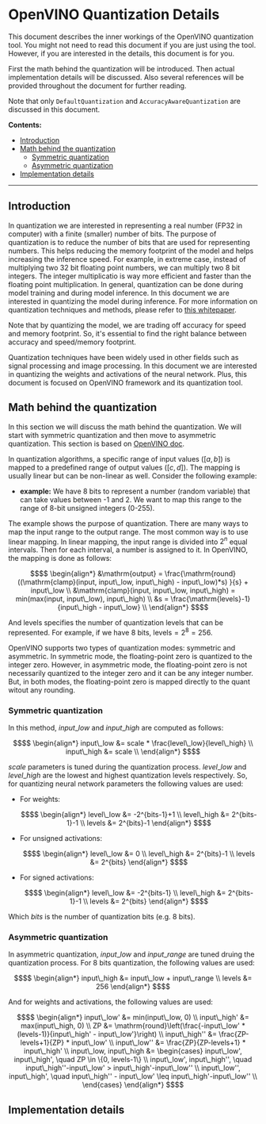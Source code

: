 # OpenVINO Quantization Details

This document describes the inner workings of the OpenVINO quantization tool. You might not need to read this document if you are just using the tool. However, if you are interested in the details, this document is for you. 

First the math behind the quantization will be introduced. Then actual implementation details will be discussed. Also several references will be provided throughout the document for further reading. 

Note that only `DefaultQuantization` and `AccuracyAwareQuantization` are discussed in this document.


**Contents:**

+ [Introduction](#introduction)
+ [Math behind the quantization](#math-behind-the-quantization)
    + [Symmetric quantization](#symmetric-quantization)
    + [Asymmetric quantization](#asymmetric-quantization)
+ [Implementation details](#implementation-details)
___

## Introduction
In quantization we are interested in representing a real number (FP32 in computer) with a finite (smaller) number of bits. The purpose of quantization is to reduce the number of bits that are used for representing numbers. This helps reducing the memory footprint of the model and helps increasing the inference speed. For example, in extreme case, instead of multiplying two 32 bit floating point numbers, we can multiply two 8 bit integers. The integer multiplicatio is way more efficient and faster than the floating point multiplication. In general, quantization can be done during model training and during model inference. In this document we are interested in quantizing the model during inference. For more information on quantization techniques and methods, please refer to [this whitepaper](https://www.intel.com/content/www/us/en/developer/articles/technical/lower-numerical-precision-deep-learning-inference-and-training.html). 

Note that by quantizing the model, we are trading off accuracy for speed and memory footprint. So, it's essential to find the right balance between accuracy and speed/memory footprint. 

Quantization techniques have been widely used in other fields such as signal processing and image processing. In this document we are interested in quantizing the weights and activations of the neural network. Plus, this document is focused on OpenVINO framework and its quantization tool. 

## Math behind the quantization
In this section we will discuss the math behind the quantization. We will start with symmetric quantization and then move to asymmetric quantization. This section is based on [OpenVINO doc](https://docs.openvino.ai/2020.4/pot_compression_algorithms_quantization_README.html).

In quantization algorithms, a specific range of input values ($[a, b]$) is mapped to a predefined range of output values ($[c, d]$). The mapping is usually linear but can be non-linear as well. Consider the following example:
+ **example:** We have 8 bits to represent a number (random variable) that can take values between -1 and 2. We want to map this range to the range of 8-bit unsigned integers (0-255).

The example shows the purpose of quantization. There are many ways to map the input range to the output range. The most common way is to use linear mapping. In linear mapping, the input range is divided into $2^n$ equal intervals. Then for each interval, a number is assigned to it. In OpenVINO, the mapping is done as follows:
```math
$$
\begin{align*}
&\mathrm{output} = \frac{\mathrm{round}((\mathrm{clamp}(input, input\_low, input\_high) - input\_low)*s) }{s} + input\_low \\
&\mathrm{clamp}(input, input\_low, input\_high) = min(max(input, input\_low), input\_high) \\
&s = \frac{\mathrm{levels}-1}{input\_high - input\_low} \\
\end{align*}
$$
```
And $\mathrm{levels}$ specifies the number of quantization levels that can be represented. For example, if we have 8 bits, $\mathrm{levels} = 2^8 = 256$. 

OpenVINO supports two types of quantization modes: symmetric and asymmetric. In symmetric mode, the floating-point zero is quantized to the integer zero. However, in asymmetric mode, the floating-point zero is not necessarily quantized to the integer zero and it can be any integer number. But, in both modes, the floating-point zero is mapped directly to the quant witout any rounding.

### Symmetric quantization
In this method, $input\_low$ and $input\_high$ are computed as follows:
```math
$$
\begin{align*}
input\_low &= scale * \frac{level\_low}{level\_high} \\
input\_high &= scale \\
\end{align*}
$$
```
$scale$ parameters is tuned during the quantization process. $level\_low$ and $level\_high$ are the lowest and highest quantization levels respectively. So, for quantizing neural network parameters the following values are used:
+ For weights:
    ```math
    $$
    \begin{align*}
    level\_low &= -2^{bits-1}+1 \\
    level\_high &= 2^{bits-1}-1 \\
    levels &= 2^{bits}-1
    \end{align*}
    $$
    ```
+ For unsigned activations:
    ```math
    $$
    \begin{align*}
    level\_low &= 0 \\
    level\_high &= 2^{bits}-1 \\
    levels &= 2^{bits}
    \end{align*}
    $$
    ```
+ For signed activations:
    ```math
    $$
    \begin{align*}
    level\_low &= -2^{bits-1} \\
    level\_high &= 2^{bits-1}-1 \\
    levels &= 2^{bits}
    \end{align*}
    $$
    ```
Which $bits$ is the number of quantization bits (e.g. 8 bits).

### Asymmetric quantization
In asymmetric quantization, $input\_low$ and $input\_range$ are tuned druing the quantization process. For 8 bits quantization, the following values are used:
```math
$$
\begin{align*}
input\_high &= input\_low + input\_range \\
levels &= 256
\end{align*}
$$
```
And for weights and activations, the following values are used:
```math
$$
\begin{align*}
input\_low' &= min(input\_low, 0) \\
input\_high' &= max(input\_high, 0) \\
ZP &= \mathrm{round}\left(\frac{-input\_low' * (levels-1)}{input\_high' - input\_low'}\right) \\
input\_high'' &= \frac{ZP-levels+1}{ZP} * input\_low' \\
input\_low'' &= \frac{ZP}{ZP-levels+1} * input\_high' \\
input\_low, input\_high &= \begin{cases}
input\_low', input\_high', \quad ZP \in \{0, levels-1\} \\
input\_low', input\_high'', \quad input\_high''-input\_low' > input\_high'-input\_low'' \\
input\_low'', input\_high', \quad input\_high'' - input\_low' \leq input\_high'-input\_low'' \\
\end{cases}
\end{align*}
$$
```
## Implementation details

